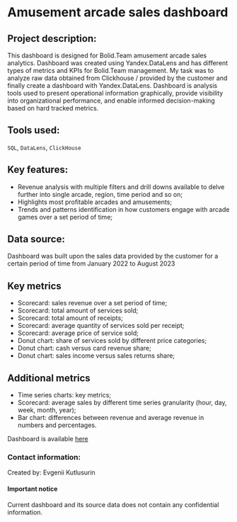 # Amusement arcade sales dashboard
## Project description:
This dashboard is designed for Bolid.Team amusement arcade sales analytics. Dashboard was created using Yandex.DataLens and has different types of metrics and KPIs for Bolid.Team management. 
My task was to analyze raw data obtained from Clickhouse / provided by the customer and finally create a dashboard with Yandex.DataLens.
Dashboard is analysis tools used to present operational information graphically, provide visibility into organizational performance, and enable informed decision-making based on hard tracked metrics.

## Tools used:
`SQL`, `DataLens`, `ClickHouse`

## Key features:
* Revenue analysis with multiple filters and drill downs available to delve further into single arcade, region, time period and so on;
* Highlights most profitable arcades and amusements;
* Trends and patterns identification in how customers engage with arcade games over a set period of time;

## Data source:
Dashboard was built upon the sales data provided by the customer for a certain period of time from January 2022 to August 2023

## Key metrics
* Scorecard: sales revenue over a set period of time;
* Scorecard: total amount of services sold;
* Scorecard: total amount of receipts;
* Scorecard: average quantity of services sold per receipt;
* Scorecard: average price of service sold;
* Donut chart: share of services sold by different price categories;
* Donut chart: cash versus card revenue share;
* Donut chart: sales income versus sales returns share;

## Additional metrics
* Time series charts: key metrics;
* Scorecard: average sales by different time series granularity (hour, day, week, month, year);
* Bar chart: differences between revenue and average revenue in numbers and percentages.

Dashboard is available [here](https://datalens.yandex/afdmgzi60ovez)

### Contact information:
Created by: Evgenii Kutlusurin

#### Important notice
Сurrent dashboard and its source data does not contain any confidential information.
